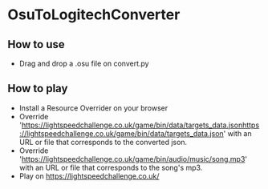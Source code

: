 # OsuToLogitechConverter

## How to use

- Drag and drop a .osu file on convert.py

## How to play

- Install a Resource Overrider on your browser 
- Override 'https://lightspeedchallenge.co.uk/game/bin/data/targets_data.jsonhttps://lightspeedchallenge.co.uk/game/bin/data/targets_data.json' with an URL or file that corresponds to the converted json.
- Override 'https://lightspeedchallenge.co.uk/game/bin/audio/music/song.mp3' with an URL or file that corresponds to the song's mp3.
- Play on https://lightspeedchallenge.co.uk/
